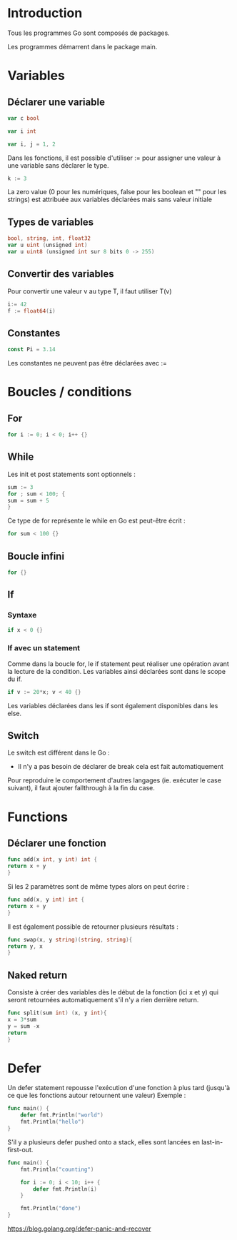 # Introduction

Tous les programmes Go sont composés de packages.

Les programmes démarrent dans le package main.

# Variables

## Déclarer une variable

```go
var c bool

var i int

var i, j = 1, 2
```

Dans les fonctions, il est possible d'utiliser := pour assigner une valeur à une variable sans déclarer le type.

```go
k := 3
```

La zero value (0 pour les numériques, false pour les boolean et "" pour les strings) est attribuée aux variables déclarées mais sans valeur initiale

## Types de variables

```go
bool, string, int, float32
var u uint (unsigned int)
var u uint8 (unsigned int sur 8 bits 0 -> 255)
```

## Convertir des variables

Pour convertir une valeur v au type T, il faut utiliser T(v)

```go
i:= 42
f := float64(i)
```

## Constantes

```go
const Pi = 3.14
```

Les constantes ne peuvent pas être déclarées avec :=

# Boucles / conditions

## For

```go
for i := 0; i < 0; i++ {}
```

## While

Les init et post statements sont optionnels :

```go
sum := 3
for ; sum < 100; {
sum = sum + 5
}
```

Ce type de for représente le while en Go est peut-être écrit :

```go
for sum < 100 {}
```

## Boucle infini

```go
for {}
```

## If

### Syntaxe

```go
if x < 0 {}
```

### If avec un statement

Comme dans la boucle for, le if statement peut réaliser une opération avant la lecture de la condition. Les variables ainsi déclarées sont dans le scope du if.

```go
if v := 20*x; v < 40 {}
```

Les variables déclarées dans les if sont également disponibles dans les else.

## Switch

Le switch est différent dans le Go :

- Il n'y a pas besoin de déclarer de break cela est fait automatiquement

Pour reproduire le comportement d'autres langages (ie. exécuter le case suivant), il faut ajouter fallthrough à la fin du case.

# Functions

## Déclarer une fonction

```go
func add(x int, y int) int {
return x + y
}
```

Si les 2 paramètres sont de même types alors on peut écrire :

```go
func add(x, y int) int {
return x + y
}
```

Il est également possible de retourner plusieurs résultats :

```go
func swap(x, y string)(string, string){
return y, x
}
```

## Naked return

Consiste à créer des variables dès le début de la fonction (ici x et y) qui seront retournées automatiquement s'il n'y a rien derrière return.

```go
func split(sum int) (x, y int){
x = 3*sum
y = sum -x
return
}
```

# Defer

Un defer statement repousse l'exécution d'une fonction à plus tard (jusqu'à ce que les fonctions autour retournent une valeur)
Exemple :

```go
func main() {
	defer fmt.Println("world")
	fmt.Println("hello")
}
```

S'il y a plusieurs defer pushed onto a stack, elles sont lancées en last-in-first-out.

```go
func main() {
	fmt.Println("counting")

	for i := 0; i < 10; i++ {
		defer fmt.Println(i)
	}

	fmt.Println("done")
}
```

https://blog.golang.org/defer-panic-and-recover
